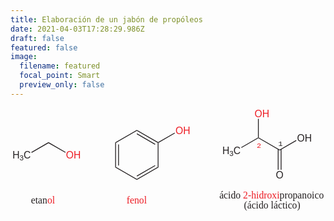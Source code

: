 ```yaml
---
title: Elaboración de un jabón de propóleos
date: 2021-04-03T17:28:29.986Z
draft: false
featured: false
image:
  filename: featured
  focal_point: Smart
  preview_only: false
---
```



<center>

<?xml version="1.0" encoding="UTF-8" standalone="no"?>

<svg
   xmlns:dc="http://purl.org/dc/elements/1.1/"
   xmlns:cc="http://creativecommons.org/ns#"
   xmlns:rdf="http://www.w3.org/1999/02/22-rdf-syntax-ns#"
   xmlns:svg="http://www.w3.org/2000/svg"
   xmlns="http://www.w3.org/2000/svg"
   viewBox="0 0 513.33331 170.66667"
   height="170.66667"
   width="513.33331"
   xml:space="preserve"
   id="svg2"
   version="1.1"><metadata
     id="metadata8"><rdf:RDF><cc:Work
         rdf:about=""><dc:format>image/svg+xml</dc:format><dc:type
           rdf:resource="http://purl.org/dc/dcmitype/StillImage" /></cc:Work></rdf:RDF></metadata><defs
     id="defs6" /><g
     transform="matrix(1.3333333,0,0,-1.3333333,0,170.66667)"
     id="g10"><g
       transform="scale(0.1)"
       id="g12"><g
         transform="scale(10)"
         id="g14"><text
           id="text18"
           style="font-variant:normal;font-weight:normal;font-size:12px;font-family:Helvetica;-inkscape-font-specification:Helvetica;writing-mode:lr-tb;fill:#231f20;fill-opacity:1;fill-rule:nonzero;stroke:none"
           transform="matrix(1,0,0,-1,2.4125,65.8)"><tspan
             id="tspan16"
             y="0"
             x="0">H</tspan></text>
<text
           id="text22"
           style="font-variant:normal;font-weight:normal;font-size:9px;font-family:Helvetica;-inkscape-font-specification:Helvetica;writing-mode:lr-tb;fill:#231f20;fill-opacity:1;fill-rule:nonzero;stroke:none"
           transform="matrix(1,0,0,-1,11.07656,63.55)"><tspan
             id="tspan20"
             y="0"
             x="0">3</tspan></text>
<text
           id="text26"
           style="font-variant:normal;font-weight:normal;font-size:12px;font-family:Helvetica;-inkscape-font-specification:Helvetica;writing-mode:lr-tb;fill:#231f20;fill-opacity:1;fill-rule:nonzero;stroke:none"
           transform="matrix(1,0,0,-1,16.08047,65.8)"><tspan
             id="tspan24"
             y="0"
             x="0">C</tspan></text>
</g><path
         id="path28"
         style="fill:#231f20;fill-opacity:1;fill-rule:nonzero;stroke:none"
         d="M 464.5,861 V 849 L 259,730.5 254,739 Z" /><g
         transform="scale(10)"
         id="g30"><text
           id="text34"
           style="font-variant:normal;font-weight:normal;font-size:12px;font-family:Helvetica;-inkscape-font-specification:Helvetica;writing-mode:lr-tb;fill:#ed1c24;fill-opacity:1;fill-rule:nonzero;stroke:none"
           transform="matrix(1,0,0,-1,67.75,65.8)"><tspan
             id="tspan32"
             y="0"
             x="0 9.3360004">OH</tspan></text>
</g><path
         id="path36"
         style="fill:#231f20;fill-opacity:1;fill-rule:nonzero;stroke:none"
         d="m 674.5,739.5 -5,-8.5 -205,118 v 12 z" /><path
         id="path38"
         style="fill:#231f20;fill-opacity:1;fill-rule:nonzero;stroke:none"
         d="m 1289.5,558 -10,-6 v 306 l 10,-6 z" /><path
         id="path40"
         style="fill:#231f20;fill-opacity:1;fill-rule:nonzero;stroke:none"
         d="m 1315.5,576 h 10 v 258 h -10 z" /><path
         id="path42"
         style="fill:#231f20;fill-opacity:1;fill-rule:nonzero;stroke:none"
         d="m 1544.5,411 v -12 l -265,153 10,6 z" /><path
         id="path44"
         style="fill:#231f20;fill-opacity:1;fill-rule:nonzero;stroke:none"
         d="m 1799,558 10,-6 -264.5,-153 v 12 z" /><path
         id="path46"
         style="fill:#231f20;fill-opacity:1;fill-rule:nonzero;stroke:none"
         d="m 1765.5,580 5,-8.5 L 1547,442 l -5,9 z" /><path
         id="path48"
         style="fill:#231f20;fill-opacity:1;fill-rule:nonzero;stroke:none"
         d="m 1799,852 5,3 5,-3 V 552 l -10,6" /><path
         id="path50"
         style="fill:#231f20;fill-opacity:1;fill-rule:nonzero;stroke:none"
         d="m 1544.5,999 v 12 L 1804,861 v -6 l -5,-3" /><path
         id="path52"
         style="fill:#231f20;fill-opacity:1;fill-rule:nonzero;stroke:none"
         d="m 1542,959 5,9 223.5,-129.5 -5,-8.5 z" /><path
         id="path54"
         style="fill:#231f20;fill-opacity:1;fill-rule:nonzero;stroke:none"
         d="m 1289.5,852 -10,6 265,153 v -12 z" /><g
         transform="scale(10)"
         id="g56"><text
           id="text60"
           style="font-variant:normal;font-weight:normal;font-size:12px;font-family:Helvetica;-inkscape-font-specification:Helvetica;writing-mode:lr-tb;fill:#ed1c24;fill-opacity:1;fill-rule:nonzero;stroke:none"
           transform="matrix(1,0,0,-1,201.7,95.8)"><tspan
             id="tspan58"
             y="0"
             x="0 9.3360004">OH</tspan></text>
</g><path
         id="path62"
         style="fill:#231f20;fill-opacity:1;fill-rule:nonzero;stroke:none"
         d="m 2005,976.5 5,-8.5 -201,-116 -5,3 v 6" /><g
         transform="scale(10)"
         id="g64"><text
           id="text68"
           style="font-variant:normal;font-weight:normal;font-size:12px;font-family:Helvetica;-inkscape-font-specification:Helvetica;writing-mode:lr-tb;fill:#231f20;fill-opacity:1;fill-rule:nonzero;stroke:none"
           transform="matrix(1,0,0,-1,258.913,71.8)"><tspan
             id="tspan66"
             y="0"
             x="0">H</tspan></text>
<text
           id="text72"
           style="font-variant:normal;font-weight:normal;font-size:9px;font-family:Helvetica;-inkscape-font-specification:Helvetica;writing-mode:lr-tb;fill:#231f20;fill-opacity:1;fill-rule:nonzero;stroke:none"
           transform="matrix(1,0,0,-1,267.57706,69.55)"><tspan
             id="tspan70"
             y="0"
             x="0">3</tspan></text>
<text
           id="text76"
           style="font-variant:normal;font-weight:normal;font-size:12px;font-family:Helvetica;-inkscape-font-specification:Helvetica;writing-mode:lr-tb;fill:#231f20;fill-opacity:1;fill-rule:nonzero;stroke:none"
           transform="matrix(1,0,0,-1,272.58097,71.8)"><tspan
             id="tspan74"
             y="0"
             x="0">C</tspan></text>
</g><path
         id="path78"
         style="fill:#231f20;fill-opacity:1;fill-rule:nonzero;stroke:none"
         d="m 3024.5,918 5,-3 v -6 L 2824,790.5 l -5,8.5" /><path
         id="path80"
         style="fill:#231f20;fill-opacity:1;fill-rule:nonzero;stroke:none"
         d="m 3289.5,771 v -12 l -260,150 v 6 l 5,3" /><g
         transform="scale(10)"
         id="g82"><text
           id="text86"
           style="font-variant:normal;font-weight:normal;font-size:12px;font-family:Helvetica;-inkscape-font-specification:Helvetica;writing-mode:lr-tb;fill:#231f20;fill-opacity:1;fill-rule:nonzero;stroke:none"
           transform="matrix(1,0,0,-1,350.25,86.8)"><tspan
             id="tspan84"
             y="0"
             x="0 9.3360004">OH</tspan></text>
</g><path
         id="path88"
         style="fill:#231f20;fill-opacity:1;fill-rule:nonzero;stroke:none"
         d="m 3490,886.5 5,-8.5 -205.5,-119 v 12 z" /><g
         transform="scale(10)"
         id="g90"><text
           id="text94"
           style="font-variant:normal;font-weight:normal;font-size:12px;font-family:Helvetica;-inkscape-font-specification:Helvetica;writing-mode:lr-tb;fill:#ed1c24;fill-opacity:1;fill-rule:nonzero;stroke:none"
           transform="matrix(1,0,0,-1,298.25,116.8)"><tspan
             id="tspan92"
             y="0"
             x="0 9.3360004">OH</tspan></text>
</g><path
         id="path96"
         style="fill:#231f20;fill-opacity:1;fill-rule:nonzero;stroke:none"
         d="m 3024.5,1147 h 10 V 918 l -5,-3 -5,3" /><g
         transform="scale(10)"
         id="g98"><text
           id="text102"
           style="font-variant:normal;font-weight:normal;font-size:12px;font-family:Helvetica;-inkscape-font-specification:Helvetica;writing-mode:lr-tb;fill:#231f20;fill-opacity:1;fill-rule:nonzero;stroke:none"
           transform="matrix(1,0,0,-1,324.25,41.8)"><tspan
             id="tspan100"
             y="0"
             x="0">O</tspan></text>
</g><path
         id="path104"
         style="fill:#231f20;fill-opacity:1;fill-rule:nonzero;stroke:none"
         d="m 3302.5,524 h 10 v 251.5 h -10 z" /><path
         id="path106"
         style="fill:#231f20;fill-opacity:1;fill-rule:nonzero;stroke:none"
         d="m 3266.5,524 h 10 v 251.5 h -10 z" /><g
         transform="scale(10)"
         id="g108"><text
           id="text112"
           style="font-variant:normal;font-weight:normal;font-size:12px;font-family:'Times New Roman';-inkscape-font-specification:Times-Roman;writing-mode:lr-tb;fill:#231f20;fill-opacity:1;fill-rule:nonzero;stroke:none"
           transform="matrix(1,0,0,-1,25,11)"><tspan
             id="tspan110"
             y="0"
             x="0 5.3280001 8.6639996 13.992">etan</tspan></text>
</g><g
         transform="scale(10)"
         id="g114"><text
           id="text118"
           style="font-variant:normal;font-weight:normal;font-size:12px;font-family:'Times New Roman';-inkscape-font-specification:Times-Roman;writing-mode:lr-tb;fill:#ed1c24;fill-opacity:1;fill-rule:nonzero;stroke:none"
           transform="matrix(1,0,0,-1,44.9922,11)"><tspan
             id="tspan116"
             y="0"
             x="0 6 96.907799 100.9038 106.2318 112.2318 118.2318">olfenol</tspan></text>
</g><g
         transform="scale(10)"
         id="g120"><text
           id="text124"
           style="font-variant:normal;font-weight:normal;font-size:12px;font-family:'Times New Roman';-inkscape-font-specification:Times-Roman;writing-mode:lr-tb;fill:#231f20;fill-opacity:1;fill-rule:nonzero;stroke:none"
           transform="matrix(1,0,0,-1,255.25,17.2)"><tspan
             id="tspan122"
             y="0"
             x="0 5.3280001 10.656 13.992 19.992001 25.992001">ácido </tspan></text>
</g><g
         transform="scale(10)"
         id="g126"><text
           id="text130"
           style="font-variant:normal;font-weight:normal;font-size:12px;font-family:'Times New Roman';-inkscape-font-specification:Times-Roman;writing-mode:lr-tb;fill:#ed1c24;fill-opacity:1;fill-rule:nonzero;stroke:none"
           transform="matrix(1,0,0,-1,284.242,17.2)"><tspan
             id="tspan128"
             y="0"
             x="0 6 9.9960003 15.996 19.332001 25.332001 29.327999 35.327999 41.327999">2-hidroxi</tspan></text>
</g><g
         transform="scale(10)"
         id="g132"><text
           id="text138"
           style="font-variant:normal;font-weight:normal;font-size:12px;font-family:'Times New Roman';-inkscape-font-specification:Times-Roman;writing-mode:lr-tb;fill:#231f20;fill-opacity:1;fill-rule:nonzero;stroke:none"
           transform="matrix(1,0,0,-1,328.906,17.2)"><tspan
             id="tspan134"
             y="0"
             x="0 6 9.9960003 15.996 21.996 27.323999 33.324001 39.324001 42.66 47.987999">propanoico</tspan><tspan
             id="tspan136"
             y="12.2332"
             x="-73.656303 -43.6563 -39.660301 -34.332298 -29.004299 -25.668301 -19.668301 -13.6683 -10.6683 -7.3323002 -2.0043001 3.3237 6.6596999 9.9956999 15.3237 21.3237"> (ácido láctico)</tspan></text>
<text
           id="text142"
           style="font-variant:normal;font-weight:normal;font-size:9px;font-family:'Courier New';-inkscape-font-specification:Courier;writing-mode:lr-tb;fill:#231f20;fill-opacity:1;fill-rule:nonzero;stroke:none"
           transform="matrix(1,0,0,-1,327.2497,81.75)"><tspan
             id="tspan140"
             y="0"
             x="0">1</tspan></text>
</g><g
         transform="scale(10)"
         id="g144"><text
           id="text148"
           style="font-variant:normal;font-weight:normal;font-size:9px;font-family:'Courier New';-inkscape-font-specification:Courier;writing-mode:lr-tb;fill:#ed1c24;fill-opacity:1;fill-rule:nonzero;stroke:none"
           transform="matrix(1,0,0,-1,300.95,78.75)"><tspan
             id="tspan146"
             y="0"
             x="0">2</tspan></text>
</g></g></g></svg>